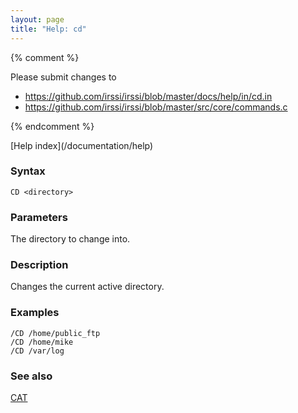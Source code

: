 ```yaml
---
layout: page
title: "Help: cd"
---
```


{% comment %}

Please submit changes to
- https://github.com/irssi/irssi/blob/master/docs/help/in/cd.in
- https://github.com/irssi/irssi/blob/master/src/core/commands.c


{% endcomment %}
<nav markdown="1">
[Help index](/documentation/help)
</nav>

### Syntax ###

<div class="highlight irssisyntax"><pre style="\-\-cmdlen:2ch"><code><span class="synB">CD</span> <span class="synB05">&lt;directory></span></code></pre></div>



### Parameters ###

The directory to change into.

### Description ###

Changes the current active directory.

### Examples ###

    /CD /home/public_ftp
    /CD /home/mike
    /CD /var/log

### See also ###
[CAT](/documentation/help/cat)

